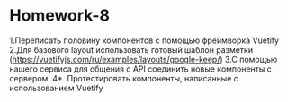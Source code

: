 # Homework-8
1.Переписать половину компонентов с помощью фреймворка Vuetify
2.Для базового layout использовать готовый шаблон разметки (https://vuetifyjs.com/ru/examples/layouts/google-keep/)
3.С помощью нашего сервиса для общения с API соединить новые компоненты с сервером. 4*. Протестировать компоненты, написанные с использованием Vuetify